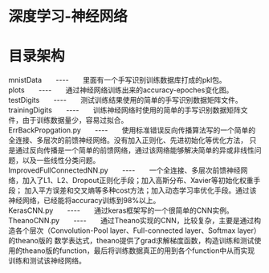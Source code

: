 # 深度学习-神经网络

# 目录架构
mnistData　　----　　里面有一个手写识别训练数据库打成的pkl包。<br>
plots　　----　　通过神经网络训练出来的accuracy-epoches变化图。<br>
testDigits　　----　　测试训练结果使用的简单的手写识别数据矩阵文件。<br>
trainingDigits　　----　　训练神经网络时使用的简单的手写识别数据矩阵文件，由于训练数据量少，容易过拟合。<br>
ErrBackPropgation.py　　----　　使用标准错误反向传播算法写的一个简单的全连接、多层次的前馈神经网络。没有加入正则化、先进初始化等优化方法，
只是通过反向传播是一个简单的前馈网络，通过该网络能够解决简单的异或非线性问题，以及一些线性分类问题。<br>
ImprovedFullConnectedNN.py　　----　　一个全连接、多层次前馈神经网络，加入了L1、L2、Dropout正则化手段；加入高斯分布、Xavier等初始化权重手段；
加入平方误差和交叉熵等多种cost方法；加入动态学习率优化手段。通过该神经网络，已经能将accuracy训练到98%以上。<br>
KerasCNN.py　　----　　通过keras框架写的一个很简单的CNN实例。<br>
TheanoCNN.py　　----　　通过Theano实现的CNN，比较复杂，主要是通过构造各个层次（Convolution-Pool layer、Full-connected layer、Softmax layer）的theano版的
数学表达式，theano提供了grad求解梯度函数，构造训练和测试使用的theano版的function，最后将训练数据真正的用到各个function中从而实现训练和测试该神经网络。<br>
